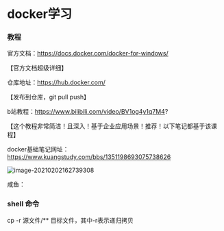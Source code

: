 # docker学习

### **教程**

官方文档：https://docs.docker.com/docker-for-windows/

【官方文档超级详细】

仓库地址：https://hub.docker.com/

【发布到仓库，git pull push】

b站教程：https://www.bilibili.com/video/BV1og4y1q7M4?

【这个教程非常简洁！且深入！基于企业应用场景！推荐！以下笔记都基于该课程】

docker基础笔记网址：https://www.kuangstudy.com/bbs/1351198693075738626



![image-20210202162739308](C:\Users\刘咸鱼\AppData\Roaming\Typora\typora-user-images\image-20210202162739308.png)









咸鱼：

### shell 命令

cp -r 源文件/** 目标文件，其中-r表示递归拷贝